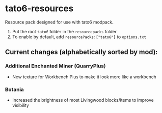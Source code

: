 # tato6-resources
Resource pack designed for use with tato6 modpack.

1. Put the root `tato6` folder in the `resourcepacks` folder
2. To enable by default, add `resourcePacks:["tato6"]` to `options.txt`

## Current changes (alphabetically sorted by mod):

### Additional Enchanted Miner (QuarryPlus)
- New texture for Workbench Plus to make it look more like a workbench

### Botania
- Increased the brightness of most Livingwood blocks/items to improve visibility
